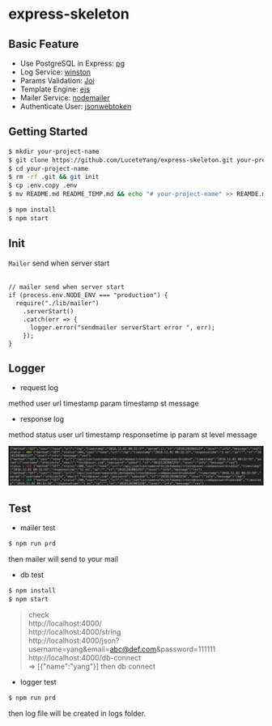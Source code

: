 # express-skeleton

## Basic Feature
- Use PostgreSQL in Express: [pg](https://github.com/brianc/node-postgres)
- Log Service: [winston](https://github.com/winstonjs/winston)
- Params Validation: [Joi](https://github.com/hapijs/joi)
- Template Engine: [ejs](https://github.com/mde/ejs)
- Mailer Service: [nodemailer](https://nodemailer.com)
- Authenticate User: [jsonwebtoken](https://github.com/auth0/node-jsonwebtoken)



## Getting Started

```zsh
$ mkdir your-project-name
$ git clone https://github.com/LuceteYang/express-skeleton.git your-project-name
$ cd your-project-name
$ rm -rf .git && git init
$ cp .env.copy .env
$ mv README.md README_TEMP.md && echo "# your-project-name" >> REAMDE.md
```

```zsh
$ npm install
$ npm start
```

## Init
`Mailer` send when server start
```

// mailer send when server start
if (process.env.NODE_ENV === "production") {
  require("./lib/mailer")
    .serverStart()
    .catch(err => {
      logger.error("sendmailer serverStart error ", err);
    });
}
```
## Logger

- request log

method user url timestamp param timestamp st message


- response log

method status user url timestamp responsetime ip param st level message


![log_sample](./public/images/log_sample.png)

## Test

- mailer test
```zsh
$ npm run prd
```
then mailer will send to your mail

- db test
```zsh
$ npm install
$ npm start
```
>check  
>http://localhost:4000/  
>http://localhost:4000/string  
>http://localhost:4000/json?username=yang&email=abc@def.com&password=111111  
>http://localhost:4000/db-connect  
=> [{"name":"yang"}] then db connect


- logger test

```zsh
$ npm run prd
```
then log file will be created in logs folder.

